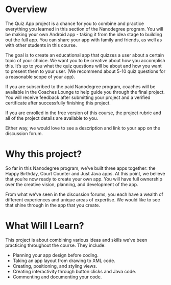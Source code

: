 # Overview
The Quiz App project is a chance for you to combine and practice everything you learned in this section of the Nanodegree program. You will be making your own Android app - taking it from the idea stage to building out the full app. You can share your app with family and friends, as well as with other students in this course.

The goal is to create an educational app that quizzes a user about a certain topic of your choice. We want you to be creative about how you accomplish this. It’s up to you what the quiz questions will be about and how you want to present them to your user. (We recommend about 5-10 quiz questions for a reasonable scope of your app).

If you are subscribed to the paid Nanodegree program, coaches will be available in the Coaches Lounge to help guide you through the final project. You will receive feedback after submitting your project and a verified certificate after successfully finishing this project.

If you are enrolled in the free version of this course, the project rubric and all of the project details are available to you.

Either way, we would love to see a description and link to your app on the discussion forum.
# Why this project?
So far in this Nanodegree program, we’ve built three apps together: the Happy Birthday, Court Counter and Just Java apps. At this point, we believe that you’re now ready to create your own app. You will have full ownership over the creative vision, planning, and development of the app.

From what we’ve seen in the discussion forums, you each have a wealth of different experiences and unique areas of expertise. We would like to see that shine through in the app that you create.
# What Will I Learn?
This project is about combining various ideas and skills we’ve been practicing throughout the course. They include:
* Planning your app design before coding.
* Taking an app layout from drawing to XML code.
* Creating, positioning, and styling views.
* Creating interactivity through button clicks and Java code.
* Commenting and documenting your code.
